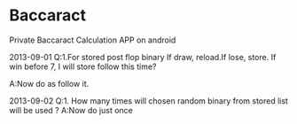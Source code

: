 Baccaract
=========

Private Baccaract Calculation APP on android

2013-09-01
Q:1.For stored post flop binary
If draw, reload.If lose, store.
If win before 7, I will store follow this time?

A:Now do as follow it.

2013-09-02
Q:1. How many times will chosen random binary from stored list will be used ?
A:Now do just once